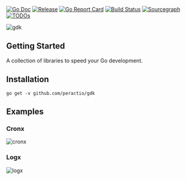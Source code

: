 [![Go Doc](https://pkg.go.dev/badge/github.com/peractio/gdk?status.svg)](https://pkg.go.dev/github.com/peractio/gdk?tab=doc)
[![Release](https://img.shields.io/github/release/peractio/gdk.svg?style=flat-square)](https://github.com/peractio/gdk/releases)
[![Go Report Card](https://goreportcard.com/badge/github.com/peractio/gdk)](https://goreportcard.com/report/github.com/peractio/gdk)
[![Build Status](https://github.com/peractio/gdk/workflows/Go/badge.svg?branch=main)](https://github.com/peractio/gdk/actions?query=branch%3Amain)
[![Sourcegraph](https://sourcegraph.com/github.com/peractio/gdk/-/badge.svg)](https://sourcegraph.com/github.com/peractio/gdk?badge)
[![TODOs](https://badgen.net/https/api.tickgit.com/badgen/github.com/peractio/gdk)](https://www.tickgit.com/browse?repo=github.com/peractio/gdk)

![gdk](https://socialify.git.ci/peractio/gdk/image?description=1&font=Source%20Code%20Pro&language=1&owner=1&pattern=Circuit%20Board&theme=Light)

## Getting Started

A collection of libraries to speed your Go development.

## Installation

```shell
go get -v github.com/peractio/gdk
```

## Examples

### Cronx

![cronx](pkg/cronx/screenshot/4_status_page.png)

### Logx

![logx](pkg/logx/screenshot/1_log.png)
